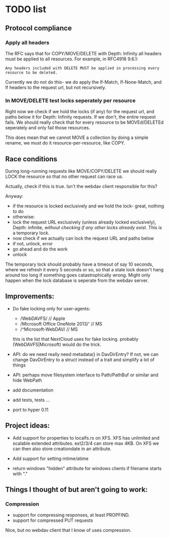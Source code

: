 
# TODO list

## Protocol compliance

### Apply all headers

The RFC says that for COPY/MOVE/DELETE with Depth: Infinity all headers
must be applied to all resources. For example, in RFC4918 9.6.1:

```
Any headers included with DELETE MUST be applied in processing every resource to be deleted.
```

Currently we do not do this- we do apply the If-Match, If-None-Match, and If headers
to the request url, but not recursively.

### In MOVE/DELETE test locks seperately per resource

Right now we check if we hold the locks (if any) for the request url, and paths
below it for Depth: Infinity requests. If we don't, the entire request fails. We
should really check that for every resource to be MOVEd/DELETEd seperately
and only fail those resources.

This does mean that we cannot MOVE a collection by doing a simple rename, we must
do it resource-per-resource, like COPY.

## Race conditions

During long-running requests like MOVE/COPY/DELETE we should really LOCK the resource
so that no other request can race us.

Actually, check if this is true. Isn't the webdav client responsible for this?

Anyway:

- if the resource is locked exclusively and we hold the lock- great, nothing to do
- otherwise:
- lock the request URL exclusively (unless already locked exclusively), Depth: infinite,
  _without checking if any other locks already exist_. This is a temporary lock.
- now check if we actually can lock the request URL and paths below
- if not, unlock, error
- go ahead and do the work
- unlock

The temporary lock should probably have a timeout of say 10 seconds, where we
refresh it every 5 seconds or so, so that a stale lock doesn't hang around
too long if something goes catastrophically wrong. Might only happen when
the lock database is seperate from the webdav server.

## Improvements:

- Do fake locking only for user-agents:

  - /WebDAVFS/					// Apple
  - /Microsoft Office OneNote 2013/'		// MS
  - /^Microsoft-WebDAV/				// MS

  this is the list that NextCloud uses for fake locking.
  probably (WebDAVFS|Microsoft) would do the trick.

- API: do we need really need metadata() in DavDirEntry? If not, we can change
  DavDirEntry to a struct instead of a trait and simplify a lot of things
- API: perhaps move filesystem interface to Path/PathBuf or similar and hide WebPath

- add documentation
- add tests, tests ...

- port to hyper 0.11

## Project ideas:

- Add support for properties to localfs.rs on XFS. XFS has unlimited and
  scalable extended attributes. ext2/3/4 can store max 4KB. On XFS we can
  then also store creationdate in an attribute.

- Add support for setting mtime/atime

- return windows "hidden" attribute for windows clients if filename starts with "."

## Things I thought of but aren't going to work:

### Compression

- support for compressing responses, at least PROPFIND.
- support for compressed PUT requests

Nice, but no webdav client that I know of uses compression.

